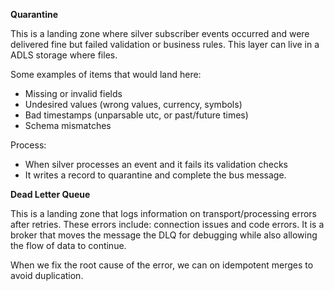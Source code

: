 **Quarantine**

This is a landing zone where silver subscriber events occurred and were delivered fine but 
failed validation or business rules. This layer can live in a ADLS storage where files.

Some examples of items that would land here:

- Missing or invalid fields
- Undesired values (wrong values, currency, symbols)
- Bad timestamps (unparsable utc, or past/future times)
- Schema mismatches

Process:

- When silver processes an event and it fails its validation checks
- It writes a record to quarantine and complete the bus message.

**Dead Letter Queue**

This is a landing zone that logs information on transport/processing errors after retries. These errors include: connection issues and
code errors. It is a broker that moves the message the DLQ for debugging while also allowing the flow of data to continue.

When we fix the root cause of the error, we can on idempotent merges to avoid duplication.